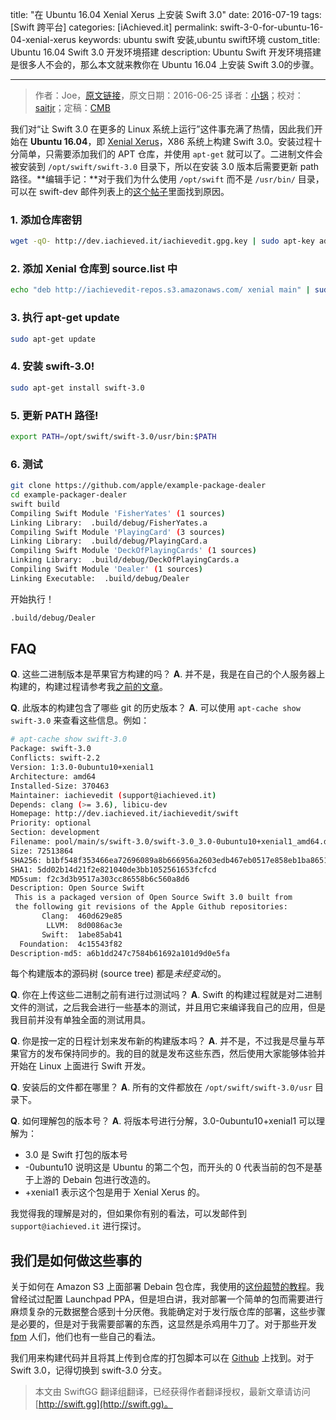 title: "在 Ubuntu 16.04 Xenial Xerus 上安装 Swift 3.0"
date: 2016-07-19
tags: [Swift 跨平台]
categories: [iAchieved.it]
permalink: swift-3-0-for-ubuntu-16-04-xenial-xerus
keywords: ubuntu swift 安装,ubuntu swift环境
custom_title: Ubuntu 16.04 Swift 3.0 开发环境搭建
description: Ubuntu Swift 开发环境搭建是很多人不会的，那么本文就来教你在 Ubuntu 16.04 上安装 Swift 3.0的步骤。

---
> 作者：Joe，[原文链接](http://dev.iachieved.it/iachievedit/swift-3-0-for-ubuntu-16-04-xenial-xerus/?utm_source=rss&utm_medium=rss)，原文日期：2016-06-25
> 译者：[小锅](http://www.swiftyper.com)；校对：[saitjr](http://www.saitjr.com)；定稿：[CMB](https://github.com/chenmingbiao)
  







<!--此处开始正文-->

我们对“让 Swift 3.0 在更多的 Linux 系统上运行”这件事充满了热情，因此我们开始在 **Ubuntu 16.04**，即 [Xenial Xerus](http://releases.ubuntu.com/16.04/)，X86 系统上构建 Swift 3.0。安装过程十分简单，只需要添加我们的 APT 仓库，并使用 `apt-get` 就可以了。二进制文件会被安装到 `/opt/swift/swift-3.0` 目录下，所以在安装 3.0 版本后需要更新 path 路径。**编辑手记：**对于我们为什么使用 `/opt/swift` 而不是 `/usr/bin/` 目录，可以在 swift-dev 邮件列表上的[这个帖子](https://lists.swift.org/pipermail/swift-dev/Week-of-Mon-20160425/001838.html)里面找到原因。

<!-- more -->

### 1. 添加仓库密钥

```bash
wget -qO- http://dev.iachieved.it/iachievedit.gpg.key | sudo apt-key add -
```

### 2. 添加 Xenial 仓库到 source.list 中

```bash
echo "deb http://iachievedit-repos.s3.amazonaws.com/ xenial main" | sudo tee --append /etc/apt/sources.list
```

### 3. 执行 apt-get update

```bash
sudo apt-get update
```

### 4. 安装 swift-3.0!

```bash
sudo apt-get install swift-3.0
```

### 5. 更新 PATH 路径!

```bash
export PATH=/opt/swift/swift-3.0/usr/bin:$PATH
```

### 6. 测试

```bash
git clone https://github.com/apple/example-package-dealer
cd example-packager-dealer
swift build
Compiling Swift Module 'FisherYates' (1 sources)
Linking Library:  .build/debug/FisherYates.a
Compiling Swift Module 'PlayingCard' (3 sources)
Linking Library:  .build/debug/PlayingCard.a
Compiling Swift Module 'DeckOfPlayingCards' (1 sources)
Linking Library:  .build/debug/DeckOfPlayingCards.a
Compiling Swift Module 'Dealer' (1 sources)
Linking Executable:  .build/debug/Dealer
```

开始执行！

```bash
.build/debug/Dealer
```

## FAQ

**Q**. 这些二进制版本是苹果官方构建的吗？
**A**. 并不是，我是在自己的个人服务器上构建的，构建过程请参考我[之前的文章](http://dev.iachieved.it/iachievedit/keeping-up-with-open-source-swift/)。

**Q**. 此版本的构建包含了哪些 git 的历史版本？
**A**. 可以使用 `apt-cache show swift-3.0` 来查看这些信息。例如：

```bash
# apt-cache show swift-3.0
Package: swift-3.0
Conflicts: swift-2.2
Version: 1:3.0-0ubuntu10+xenial1
Architecture: amd64
Installed-Size: 370463
Maintainer: iachievedit (support@iachieved.it)
Depends: clang (>= 3.6), libicu-dev
Homepage: http://dev.iachieved.it/iachievedit/swift
Priority: optional
Section: development
Filename: pool/main/s/swift-3.0/swift-3.0_3.0-0ubuntu10+xenial1_amd64.deb
Size: 72513864
SHA256: b1bf548f353466ea72696089a8b666956a2603edb467eb0517e858eb1ba86511
SHA1: 5dd02b14d21f2e821040de3bb1052561653fcfcd
MD5sum: f2c3d3b9517a303cc86558b6c560a8d6
Description: Open Source Swift
 This is a packaged version of Open Source Swift 3.0 built from
 the following git revisions of the Apple Github repositories:
       Clang:  460d629e85
        LLVM:  8d0086ac3e
       Swift:  1abe85ab41
  Foundation:  4c15543f82
Description-md5: a6b1dd247c7584b61692a101d9d0e5fa
```

每个构建版本的源码树 (source tree) 都是*未经变动*的。

**Q**. 你在上传这些二进制之前有进行过测试吗？
**A**. Swift 的构建过程就是对二进制文件的测试，之后我会进行一些基本的测试，并且用它来编译我自己的应用，但是我目前并没有单独全面的测试用具。

**Q**. 你是按一定的日程计划来发布新的构建版本吗？
**A**. 并不是，不过我是尽量与苹果官方的发布保持同步的。我的目的就是发布这些东西，然后使用大家能够体验并开始在 Linux 上面进行 Swift 开发。

**Q**. 安装后的文件都在哪里？
**A**. 所有的文件都放在 `/opt/swift/swift-3.0/usr` 目录下。

**Q**. 如何理解包的版本号？
**A**. 将版本号进行分解，3.0-0ubuntu10+xenial1 可以理解为：

* 3.0 是 Swift 打包的版本号
* -0ubuntu10 说明这是 Ubuntu 的第二个包，而开头的 0 代表当前的包不是基于上游的 Debain 包进行改造的。
* +xenial1 表示这个包是用于 Xenial Xerus 的。

我觉得我的理解是对的，但如果你有别的看法，可以发邮件到 `support@iachieved.it` 进行探讨。

## 我们是如何做这些事的

关于如何在 Amazon S3 上面部署 Debain 包仓库，我使用的[这份超赞的教程](http://xn.pinkhamster.net/blog/tech/host-a-debian-repository-on-s3.html)。我曾经试过配置 Launchpad PPA，但是坦白讲，我对部署一个简单的包而需要进行麻烦复杂的元数据整合感到十分厌倦。我能确定对于发行版仓库的部署，这些步骤是必要的，但是对于我需要部署的东西，这显然是杀鸡用牛刀了。对于那些开发 [fpm](https://github.com/jordansissel/fpm) 人们，他们也有一些自己的看法。

我们用来构建代码并且将其上传到仓库的打包脚本可以在 [Github](https://github.com/iachievedit/package-swift) 上找到。对于 Swift 3.0，记得切换到 swift-3.0 分支。
> 本文由 SwiftGG 翻译组翻译，已经获得作者翻译授权，最新文章请访问 [http://swift.gg](http://swift.gg)。